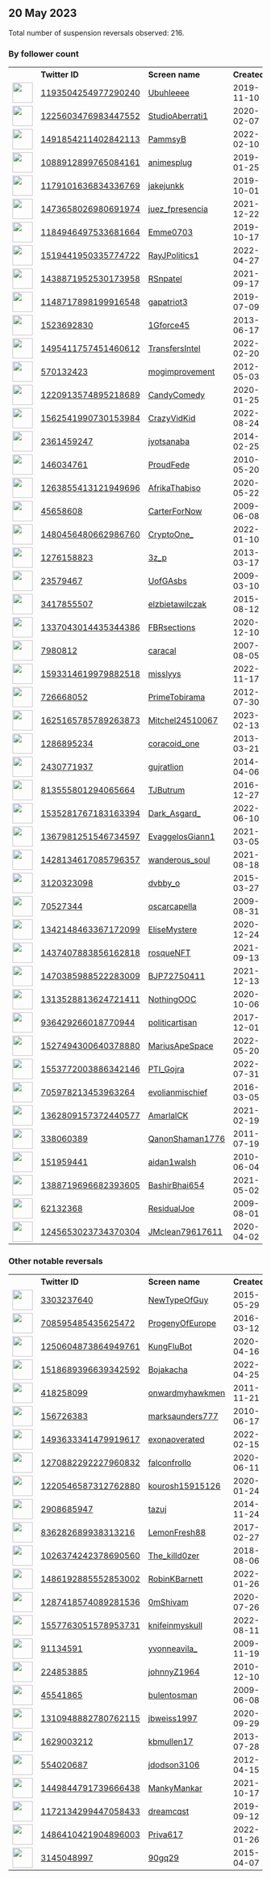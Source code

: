 
## 20 May 2023
Total number of suspension reversals observed: 216.

### By follower count
<table><tr><th></th><th align="left">Twitter ID</th><th align="left">Screen name</th>
<th align="left">Created</th><th align="left">Status</th><th align="left">Suspended</th><th align="left">Followers</th>
<tr><td><a href="https://pbs.twimg.com/profile_images/1633915913438101507/X5MkBgTx_normal.jpg"><img src="https://pbs.twimg.com/profile_images/1633915913438101507/X5MkBgTx_normal.jpg" width="40px" height="40px" align="center"/></a></td><td><a href="https://twitter.com/intent/user?user_id=1193504254977290240">1193504254977290240</a></td><td><a href="https://twitter.com/Ubuhleeee">Ubuhleeee</a></td><td>2019-11-10</td><td align="center"></td><td>2023-04-15</td><td>87522</td></tr>
<tr><td><a href="https://pbs.twimg.com/profile_images/1566356367371186176/nq96Mwx1_normal.jpg"><img src="https://pbs.twimg.com/profile_images/1566356367371186176/nq96Mwx1_normal.jpg" width="40px" height="40px" align="center"/></a></td><td><a href="https://twitter.com/intent/user?user_id=1225603476983447552">1225603476983447552</a></td><td><a href="https://twitter.com/StudioAberrati1">StudioAberrati1</a></td><td>2020-02-07</td><td align="center"></td><td>2022-12-17</td><td>47080</td></tr>
<tr><td><a href="https://pbs.twimg.com/profile_images/1569171977021308929/0Y7PGvOS_normal.jpg"><img src="https://pbs.twimg.com/profile_images/1569171977021308929/0Y7PGvOS_normal.jpg" width="40px" height="40px" align="center"/></a></td><td><a href="https://twitter.com/intent/user?user_id=1491854211402842113">1491854211402842113</a></td><td><a href="https://twitter.com/PammsyB">PammsyB</a></td><td>2022-02-10</td><td align="center"></td><td>2022-09-28</td><td>45206</td></tr>
<tr><td><a href="https://pbs.twimg.com/profile_images/1283190772733546496/cvaQR8IF_normal.jpg"><img src="https://pbs.twimg.com/profile_images/1283190772733546496/cvaQR8IF_normal.jpg" width="40px" height="40px" align="center"/></a></td><td><a href="https://twitter.com/intent/user?user_id=1088912899765084161">1088912899765084161</a></td><td><a href="https://twitter.com/animesplug">animesplug</a></td><td>2019-01-25</td><td align="center"></td><td></td><td>43977</td></tr>
<tr><td><a href="https://pbs.twimg.com/profile_images/1650685534514061317/KsuMrCmY_normal.jpg"><img src="https://pbs.twimg.com/profile_images/1650685534514061317/KsuMrCmY_normal.jpg" width="40px" height="40px" align="center"/></a></td><td><a href="https://twitter.com/intent/user?user_id=1179101636834336769">1179101636834336769</a></td><td><a href="https://twitter.com/jakejunkk">jakejunkk</a></td><td>2019-10-01</td><td align="center"></td><td>2022-12-09</td><td>31032</td></tr>
<tr><td><a href="https://pbs.twimg.com/profile_images/1477575436167221249/wABSRf4p_normal.jpg"><img src="https://pbs.twimg.com/profile_images/1477575436167221249/wABSRf4p_normal.jpg" width="40px" height="40px" align="center"/></a></td><td><a href="https://twitter.com/intent/user?user_id=1473658026980691974">1473658026980691974</a></td><td><a href="https://twitter.com/juez_fpresencia">juez_fpresencia</a></td><td>2021-12-22</td><td align="center"></td><td>2023-05-12</td><td>28824</td></tr>
<tr><td><a href="https://pbs.twimg.com/profile_images/1626004831562244097/u9xuNkVk_normal.jpg"><img src="https://pbs.twimg.com/profile_images/1626004831562244097/u9xuNkVk_normal.jpg" width="40px" height="40px" align="center"/></a></td><td><a href="https://twitter.com/intent/user?user_id=1184946497533681664">1184946497533681664</a></td><td><a href="https://twitter.com/Emme0703">Emme0703</a></td><td>2019-10-17</td><td align="center"></td><td>2023-04-20</td><td>24697</td></tr>
<tr><td><a href="https://pbs.twimg.com/profile_images/1519442079071543296/B5oRYJnh_normal.jpg"><img src="https://pbs.twimg.com/profile_images/1519442079071543296/B5oRYJnh_normal.jpg" width="40px" height="40px" align="center"/></a></td><td><a href="https://twitter.com/intent/user?user_id=1519441950335774722">1519441950335774722</a></td><td><a href="https://twitter.com/RayJPolitics1">RayJPolitics1</a></td><td>2022-04-27</td><td align="center"></td><td>2023-04-16</td><td>16491</td></tr>
<tr><td><a href="https://pbs.twimg.com/profile_images/1600098818045153284/fIpo57wG_normal.jpg"><img src="https://pbs.twimg.com/profile_images/1600098818045153284/fIpo57wG_normal.jpg" width="40px" height="40px" align="center"/></a></td><td><a href="https://twitter.com/intent/user?user_id=1438871952530173958">1438871952530173958</a></td><td><a href="https://twitter.com/RSnpatel">RSnpatel</a></td><td>2021-09-17</td><td align="center"></td><td>2023-05-07</td><td>16427</td></tr>
<tr><td><a href="https://pbs.twimg.com/profile_images/1334637968573804550/0UnLEnxQ_normal.jpg"><img src="https://pbs.twimg.com/profile_images/1334637968573804550/0UnLEnxQ_normal.jpg" width="40px" height="40px" align="center"/></a></td><td><a href="https://twitter.com/intent/user?user_id=1148717898199916548">1148717898199916548</a></td><td><a href="https://twitter.com/gapatriot3">gapatriot3</a></td><td>2019-07-09</td><td align="center"></td><td></td><td>14847</td></tr>
<tr><td><a href="https://pbs.twimg.com/profile_images/1103688701631258627/CxCP0_gM_normal.jpg"><img src="https://pbs.twimg.com/profile_images/1103688701631258627/CxCP0_gM_normal.jpg" width="40px" height="40px" align="center"/></a></td><td><a href="https://twitter.com/intent/user?user_id=1523692830">1523692830</a></td><td><a href="https://twitter.com/1Gforce45">1Gforce45</a></td><td>2013-06-17</td><td align="center"></td><td>2022-02-13</td><td>14033</td></tr>
<tr><td><a href="https://pbs.twimg.com/profile_images/1641133309294964736/Bx69SJw5_normal.jpg"><img src="https://pbs.twimg.com/profile_images/1641133309294964736/Bx69SJw5_normal.jpg" width="40px" height="40px" align="center"/></a></td><td><a href="https://twitter.com/intent/user?user_id=1495411757451460612">1495411757451460612</a></td><td><a href="https://twitter.com/TransfersIntel">TransfersIntel</a></td><td>2022-02-20</td><td align="center"></td><td>2023-04-17</td><td>10444</td></tr>
<tr><td><a href="https://pbs.twimg.com/profile_images/1342597769450713088/UXTCe6O1_normal.jpg"><img src="https://pbs.twimg.com/profile_images/1342597769450713088/UXTCe6O1_normal.jpg" width="40px" height="40px" align="center"/></a></td><td><a href="https://twitter.com/intent/user?user_id=570132423">570132423</a></td><td><a href="https://twitter.com/mogimprovement">mogimprovement</a></td><td>2012-05-03</td><td align="center"></td><td></td><td>9947</td></tr>
<tr><td><a href="https://pbs.twimg.com/profile_images/1267785784624480263/k42cbmFr_normal.jpg"><img src="https://pbs.twimg.com/profile_images/1267785784624480263/k42cbmFr_normal.jpg" width="40px" height="40px" align="center"/></a></td><td><a href="https://twitter.com/intent/user?user_id=1220913574895218689">1220913574895218689</a></td><td><a href="https://twitter.com/CandyComedy">CandyComedy</a></td><td>2020-01-25</td><td align="center"></td><td></td><td>7925</td></tr>
<tr><td><a href="https://pbs.twimg.com/profile_images/1562542718462599168/wpLoiC1x_normal.jpg"><img src="https://pbs.twimg.com/profile_images/1562542718462599168/wpLoiC1x_normal.jpg" width="40px" height="40px" align="center"/></a></td><td><a href="https://twitter.com/intent/user?user_id=1562541990730153984">1562541990730153984</a></td><td><a href="https://twitter.com/CrazyVidKid">CrazyVidKid</a></td><td>2022-08-24</td><td align="center"></td><td>2023-05-08</td><td>7652</td></tr>
<tr><td><a href="https://pbs.twimg.com/profile_images/990587090374017024/3F9V1Heb_normal.jpg"><img src="https://pbs.twimg.com/profile_images/990587090374017024/3F9V1Heb_normal.jpg" width="40px" height="40px" align="center"/></a></td><td><a href="https://twitter.com/intent/user?user_id=2361459247">2361459247</a></td><td><a href="https://twitter.com/jyotsanaba">jyotsanaba</a></td><td>2014-02-25</td><td align="center"></td><td>2023-04-20</td><td>6893</td></tr>
<tr><td><a href="https://pbs.twimg.com/profile_images/1602884574425522177/5b13n6t0_normal.jpg"><img src="https://pbs.twimg.com/profile_images/1602884574425522177/5b13n6t0_normal.jpg" width="40px" height="40px" align="center"/></a></td><td><a href="https://twitter.com/intent/user?user_id=146034761">146034761</a></td><td><a href="https://twitter.com/ProudFede">ProudFede</a></td><td>2010-05-20</td><td align="center"></td><td>2023-05-07</td><td>6467</td></tr>
<tr><td><a href="https://pbs.twimg.com/profile_images/1486423887982309377/MAlpquNA_normal.jpg"><img src="https://pbs.twimg.com/profile_images/1486423887982309377/MAlpquNA_normal.jpg" width="40px" height="40px" align="center"/></a></td><td><a href="https://twitter.com/intent/user?user_id=1263855413121949696">1263855413121949696</a></td><td><a href="https://twitter.com/AfrikaThabiso">AfrikaThabiso</a></td><td>2020-05-22</td><td align="center"></td><td>2022-10-10</td><td>5909</td></tr>
<tr><td><a href="https://pbs.twimg.com/profile_images/1658844873313730560/XAH1ut5L_normal.jpg"><img src="https://pbs.twimg.com/profile_images/1658844873313730560/XAH1ut5L_normal.jpg" width="40px" height="40px" align="center"/></a></td><td><a href="https://twitter.com/intent/user?user_id=45658608">45658608</a></td><td><a href="https://twitter.com/CarterForNow">CarterForNow</a></td><td>2009-06-08</td><td align="center"></td><td>2023-05-01</td><td>5898</td></tr>
<tr><td><a href="https://pbs.twimg.com/profile_images/1611653516610732032/vUGY2JaC_normal.jpg"><img src="https://pbs.twimg.com/profile_images/1611653516610732032/vUGY2JaC_normal.jpg" width="40px" height="40px" align="center"/></a></td><td><a href="https://twitter.com/intent/user?user_id=1480456480662986760">1480456480662986760</a></td><td><a href="https://twitter.com/CryptoOne_">CryptoOne_</a></td><td>2022-01-10</td><td align="center"></td><td>2023-01-27</td><td>5585</td></tr>
<tr><td><a href="https://pbs.twimg.com/profile_images/1628234737344028674/DuwOcOOj_normal.jpg"><img src="https://pbs.twimg.com/profile_images/1628234737344028674/DuwOcOOj_normal.jpg" width="40px" height="40px" align="center"/></a></td><td><a href="https://twitter.com/intent/user?user_id=1276158823">1276158823</a></td><td><a href="https://twitter.com/3z_p">3z_p</a></td><td>2013-03-17</td><td align="center"></td><td>2023-03-11</td><td>5583</td></tr>
<tr><td><a href="https://pbs.twimg.com/profile_images/870626938985041921/tx4wgGqn_normal.jpg"><img src="https://pbs.twimg.com/profile_images/870626938985041921/tx4wgGqn_normal.jpg" width="40px" height="40px" align="center"/></a></td><td><a href="https://twitter.com/intent/user?user_id=23579467">23579467</a></td><td><a href="https://twitter.com/UofGAsbs">UofGAsbs</a></td><td>2009-03-10</td><td align="center"></td><td>2023-05-01</td><td>4676</td></tr>
<tr><td><a href="https://pbs.twimg.com/profile_images/1217209671997632512/SZIXAMG__normal.jpg"><img src="https://pbs.twimg.com/profile_images/1217209671997632512/SZIXAMG__normal.jpg" width="40px" height="40px" align="center"/></a></td><td><a href="https://twitter.com/intent/user?user_id=3417855507">3417855507</a></td><td><a href="https://twitter.com/elzbietawilczak">elzbietawilczak</a></td><td>2015-08-12</td><td align="center"></td><td></td><td>4074</td></tr>
<tr><td><a href="https://pbs.twimg.com/profile_images/1658846769529102338/AehH_T34_normal.jpg"><img src="https://pbs.twimg.com/profile_images/1658846769529102338/AehH_T34_normal.jpg" width="40px" height="40px" align="center"/></a></td><td><a href="https://twitter.com/intent/user?user_id=1337043014435344386">1337043014435344386</a></td><td><a href="https://twitter.com/FBRsections">FBRsections</a></td><td>2020-12-10</td><td align="center"></td><td>2023-05-11</td><td>3863</td></tr>
<tr><td><a href="https://pbs.twimg.com/profile_images/1094590131019759616/5bn_0M3d_normal.png"><img src="https://pbs.twimg.com/profile_images/1094590131019759616/5bn_0M3d_normal.png" width="40px" height="40px" align="center"/></a></td><td><a href="https://twitter.com/intent/user?user_id=7980812">7980812</a></td><td><a href="https://twitter.com/caracal">caracal</a></td><td>2007-08-05</td><td align="center"></td><td></td><td>3217</td></tr>
<tr><td><a href="https://pbs.twimg.com/profile_images/1648502843652079618/nDXeu0bx_normal.jpg"><img src="https://pbs.twimg.com/profile_images/1648502843652079618/nDXeu0bx_normal.jpg" width="40px" height="40px" align="center"/></a></td><td><a href="https://twitter.com/intent/user?user_id=1593314619979882518">1593314619979882518</a></td><td><a href="https://twitter.com/misslyys">misslyys</a></td><td>2022-11-17</td><td align="center"></td><td>2023-05-17</td><td>3201</td></tr>
<tr><td><a href="https://pbs.twimg.com/profile_images/1661064127622660130/hatmKTKI_normal.jpg"><img src="https://pbs.twimg.com/profile_images/1661064127622660130/hatmKTKI_normal.jpg" width="40px" height="40px" align="center"/></a></td><td><a href="https://twitter.com/intent/user?user_id=726668052">726668052</a></td><td><a href="https://twitter.com/PrimeTobirama">PrimeTobirama</a></td><td>2012-07-30</td><td align="center"></td><td>2022-10-30</td><td>3060</td></tr>
<tr><td><a href="https://pbs.twimg.com/profile_images/1627598962642530306/WRug04dj_normal.jpg"><img src="https://pbs.twimg.com/profile_images/1627598962642530306/WRug04dj_normal.jpg" width="40px" height="40px" align="center"/></a></td><td><a href="https://twitter.com/intent/user?user_id=1625165785789263873">1625165785789263873</a></td><td><a href="https://twitter.com/Mitchel24510067">Mitchel24510067</a></td><td>2023-02-13</td><td align="center"></td><td>2023-04-23</td><td>2930</td></tr>
<tr><td><a href="https://pbs.twimg.com/profile_images/1651251339576344577/j0YwgWPd_normal.jpg"><img src="https://pbs.twimg.com/profile_images/1651251339576344577/j0YwgWPd_normal.jpg" width="40px" height="40px" align="center"/></a></td><td><a href="https://twitter.com/intent/user?user_id=1286895234">1286895234</a></td><td><a href="https://twitter.com/coracoid_one">coracoid_one</a></td><td>2013-03-21</td><td align="center"></td><td>2023-03-16</td><td>2923</td></tr>
<tr><td><a href="https://pbs.twimg.com/profile_images/1659262301684523008/SmgsC5Gh_normal.jpg"><img src="https://pbs.twimg.com/profile_images/1659262301684523008/SmgsC5Gh_normal.jpg" width="40px" height="40px" align="center"/></a></td><td><a href="https://twitter.com/intent/user?user_id=2430771937">2430771937</a></td><td><a href="https://twitter.com/gujratlion">gujratlion</a></td><td>2014-04-06</td><td align="center"></td><td>2022-08-18</td><td>2862</td></tr>
<tr><td><a href="https://pbs.twimg.com/profile_images/1659145128160681985/AkPLY0OO_normal.jpg"><img src="https://pbs.twimg.com/profile_images/1659145128160681985/AkPLY0OO_normal.jpg" width="40px" height="40px" align="center"/></a></td><td><a href="https://twitter.com/intent/user?user_id=813555801294065664">813555801294065664</a></td><td><a href="https://twitter.com/TJButrum">TJButrum</a></td><td>2016-12-27</td><td align="center"></td><td></td><td>2791</td></tr>
<tr><td><a href="https://pbs.twimg.com/profile_images/1660103764324282369/AJveMblm_normal.jpg"><img src="https://pbs.twimg.com/profile_images/1660103764324282369/AJveMblm_normal.jpg" width="40px" height="40px" align="center"/></a></td><td><a href="https://twitter.com/intent/user?user_id=1535281767183163394">1535281767183163394</a></td><td><a href="https://twitter.com/Dark_Asgard_">Dark_Asgard_</a></td><td>2022-06-10</td><td align="center"></td><td>2022-11-06</td><td>2479</td></tr>
<tr><td><a href="https://pbs.twimg.com/profile_images/1659450314494210049/GYBGWY6D_normal.jpg"><img src="https://pbs.twimg.com/profile_images/1659450314494210049/GYBGWY6D_normal.jpg" width="40px" height="40px" align="center"/></a></td><td><a href="https://twitter.com/intent/user?user_id=1367981251546734597">1367981251546734597</a></td><td><a href="https://twitter.com/EvaggelosGiann1">EvaggelosGiann1</a></td><td>2021-03-05</td><td align="center"></td><td>2023-04-07</td><td>2440</td></tr>
<tr><td><a href="https://pbs.twimg.com/profile_images/1654662179658801153/o7fKC-_b_normal.jpg"><img src="https://pbs.twimg.com/profile_images/1654662179658801153/o7fKC-_b_normal.jpg" width="40px" height="40px" align="center"/></a></td><td><a href="https://twitter.com/intent/user?user_id=1428134617085796357">1428134617085796357</a></td><td><a href="https://twitter.com/wanderous_soul">wanderous_soul</a></td><td>2021-08-18</td><td align="center"></td><td>2023-05-11</td><td>2136</td></tr>
<tr><td><a href="https://pbs.twimg.com/profile_images/1572666524158099458/hDWkL-TL_normal.jpg"><img src="https://pbs.twimg.com/profile_images/1572666524158099458/hDWkL-TL_normal.jpg" width="40px" height="40px" align="center"/></a></td><td><a href="https://twitter.com/intent/user?user_id=3120323098">3120323098</a></td><td><a href="https://twitter.com/dvbby_o">dvbby_o</a></td><td>2015-03-27</td><td align="center"></td><td>2022-10-18</td><td>2082</td></tr>
<tr><td><a href="https://pbs.twimg.com/profile_images/1112540735587405825/GfZSPry5_normal.jpg"><img src="https://pbs.twimg.com/profile_images/1112540735587405825/GfZSPry5_normal.jpg" width="40px" height="40px" align="center"/></a></td><td><a href="https://twitter.com/intent/user?user_id=70527344">70527344</a></td><td><a href="https://twitter.com/oscarcapella">oscarcapella</a></td><td>2009-08-31</td><td align="center"></td><td>2022-07-30</td><td>2041</td></tr>
<tr><td><a href="https://pbs.twimg.com/profile_images/1659832170008006659/g8ph2_y9_normal.jpg"><img src="https://pbs.twimg.com/profile_images/1659832170008006659/g8ph2_y9_normal.jpg" width="40px" height="40px" align="center"/></a></td><td><a href="https://twitter.com/intent/user?user_id=1342148463367172099">1342148463367172099</a></td><td><a href="https://twitter.com/EliseMystere">EliseMystere</a></td><td>2020-12-24</td><td align="center"></td><td>2022-03-25</td><td>2004</td></tr>
<tr><td><a href="https://pbs.twimg.com/profile_images/1625679537114677252/JjXUPtZG_normal.png"><img src="https://pbs.twimg.com/profile_images/1625679537114677252/JjXUPtZG_normal.png" width="40px" height="40px" align="center"/></a></td><td><a href="https://twitter.com/intent/user?user_id=1437407883856162818">1437407883856162818</a></td><td><a href="https://twitter.com/rosqueNFT">rosqueNFT</a></td><td>2021-09-13</td><td align="center"></td><td>2023-05-18</td><td>1998</td></tr>
<tr><td><a href="https://pbs.twimg.com/profile_images/1645805717759328258/oC-azx90_normal.jpg"><img src="https://pbs.twimg.com/profile_images/1645805717759328258/oC-azx90_normal.jpg" width="40px" height="40px" align="center"/></a></td><td><a href="https://twitter.com/intent/user?user_id=1470385988522283009">1470385988522283009</a></td><td><a href="https://twitter.com/BJP72750411">BJP72750411</a></td><td>2021-12-13</td><td align="center"></td><td>2023-05-11</td><td>1968</td></tr>
<tr><td><a href="https://pbs.twimg.com/profile_images/1317984227913289729/pLM9XguQ_normal.jpg"><img src="https://pbs.twimg.com/profile_images/1317984227913289729/pLM9XguQ_normal.jpg" width="40px" height="40px" align="center"/></a></td><td><a href="https://twitter.com/intent/user?user_id=1313528813624721411">1313528813624721411</a></td><td><a href="https://twitter.com/NothingOOC">NothingOOC</a></td><td>2020-10-06</td><td align="center"></td><td></td><td>1713</td></tr>
<tr><td><a href="https://pbs.twimg.com/profile_images/939302470840410112/0ckMtEh6_normal.jpg"><img src="https://pbs.twimg.com/profile_images/939302470840410112/0ckMtEh6_normal.jpg" width="40px" height="40px" align="center"/></a></td><td><a href="https://twitter.com/intent/user?user_id=936429266018770944">936429266018770944</a></td><td><a href="https://twitter.com/politicartisan">politicartisan</a></td><td>2017-12-01</td><td align="center"></td><td></td><td>1701</td></tr>
<tr><td><a href="https://pbs.twimg.com/profile_images/1527596845295607808/c8tt-wXn_normal.png"><img src="https://pbs.twimg.com/profile_images/1527596845295607808/c8tt-wXn_normal.png" width="40px" height="40px" align="center"/></a></td><td><a href="https://twitter.com/intent/user?user_id=1527494300640378880">1527494300640378880</a></td><td><a href="https://twitter.com/MariusApeSpace">MariusApeSpace</a></td><td>2022-05-20</td><td align="center"></td><td>2023-05-09</td><td>1650</td></tr>
<tr><td><a href="https://pbs.twimg.com/profile_images/1649923752719708161/dIkeaWoP_normal.jpg"><img src="https://pbs.twimg.com/profile_images/1649923752719708161/dIkeaWoP_normal.jpg" width="40px" height="40px" align="center"/></a></td><td><a href="https://twitter.com/intent/user?user_id=1553772003886342146">1553772003886342146</a></td><td><a href="https://twitter.com/PTI_Gojra">PTI_Gojra</a></td><td>2022-07-31</td><td align="center"></td><td>2023-05-10</td><td>1627</td></tr>
<tr><td><a href="https://pbs.twimg.com/profile_images/1658156818554662927/jcXeP1Mf_normal.jpg"><img src="https://pbs.twimg.com/profile_images/1658156818554662927/jcXeP1Mf_normal.jpg" width="40px" height="40px" align="center"/></a></td><td><a href="https://twitter.com/intent/user?user_id=705978213453963264">705978213453963264</a></td><td><a href="https://twitter.com/evolianmischief">evolianmischief</a></td><td>2016-03-05</td><td align="center"></td><td></td><td>1624</td></tr>
<tr><td><a href="https://pbs.twimg.com/profile_images/1649982245422215179/FNHpVgNz_normal.jpg"><img src="https://pbs.twimg.com/profile_images/1649982245422215179/FNHpVgNz_normal.jpg" width="40px" height="40px" align="center"/></a></td><td><a href="https://twitter.com/intent/user?user_id=1362809157372440577">1362809157372440577</a></td><td><a href="https://twitter.com/AmarlalCK">AmarlalCK</a></td><td>2021-02-19</td><td align="center"></td><td>2023-05-05</td><td>1565</td></tr>
<tr><td><a href="https://pbs.twimg.com/profile_images/1661171552254042114/VlKgEK0V_normal.jpg"><img src="https://pbs.twimg.com/profile_images/1661171552254042114/VlKgEK0V_normal.jpg" width="40px" height="40px" align="center"/></a></td><td><a href="https://twitter.com/intent/user?user_id=338060389">338060389</a></td><td><a href="https://twitter.com/QanonShaman1776">QanonShaman1776</a></td><td>2011-07-19</td><td align="center"></td><td></td><td>1474</td></tr>
<tr><td><a href="https://pbs.twimg.com/profile_images/378800000007234563/e6ed374f9cf04d2d2375caecde07ee5e_normal.jpeg"><img src="https://pbs.twimg.com/profile_images/378800000007234563/e6ed374f9cf04d2d2375caecde07ee5e_normal.jpeg" width="40px" height="40px" align="center"/></a></td><td><a href="https://twitter.com/intent/user?user_id=151959441">151959441</a></td><td><a href="https://twitter.com/aidan1walsh">aidan1walsh</a></td><td>2010-06-04</td><td align="center"></td><td>2022-08-20</td><td>1419</td></tr>
<tr><td><a href="https://pbs.twimg.com/profile_images/1546475240246677504/w_-UkKsk_normal.jpg"><img src="https://pbs.twimg.com/profile_images/1546475240246677504/w_-UkKsk_normal.jpg" width="40px" height="40px" align="center"/></a></td><td><a href="https://twitter.com/intent/user?user_id=1388719696682393605">1388719696682393605</a></td><td><a href="https://twitter.com/BashirBhai654">BashirBhai654</a></td><td>2021-05-02</td><td align="center"></td><td>2023-05-12</td><td>1401</td></tr>
<tr><td><a href="https://pbs.twimg.com/profile_images/1623683612242477057/0LDVO3Hf_normal.jpg"><img src="https://pbs.twimg.com/profile_images/1623683612242477057/0LDVO3Hf_normal.jpg" width="40px" height="40px" align="center"/></a></td><td><a href="https://twitter.com/intent/user?user_id=62132368">62132368</a></td><td><a href="https://twitter.com/ResidualJoe">ResidualJoe</a></td><td>2009-08-01</td><td align="center"></td><td>2023-04-14</td><td>1322</td></tr>
<tr><td><a href="https://pbs.twimg.com/profile_images/1659190924386131968/hQVBdMHg_normal.jpg"><img src="https://pbs.twimg.com/profile_images/1659190924386131968/hQVBdMHg_normal.jpg" width="40px" height="40px" align="center"/></a></td><td><a href="https://twitter.com/intent/user?user_id=1245653023734370304">1245653023734370304</a></td><td><a href="https://twitter.com/JMclean79617611">JMclean79617611</a></td><td>2020-04-02</td><td align="center"></td><td>2022-02-13</td><td>1257</td></tr>
</table>

### Other notable reversals
<table><tr><th></th><th align="left">Twitter ID</th><th align="left">Screen name</th>
<th align="left">Created</th><th align="left">Status</th><th align="left">Suspended</th><th align="left">Followers</th>
<tr><td><a href="https://pbs.twimg.com/profile_images/1414533850416484356/uwq9BNcZ_normal.jpg"><img src="https://pbs.twimg.com/profile_images/1414533850416484356/uwq9BNcZ_normal.jpg" width="40px" height="40px" align="center"/></a></td><td><a href="https://twitter.com/intent/user?user_id=3303237640">3303237640</a></td><td><a href="https://twitter.com/NewTypeOfGuy">NewTypeOfGuy</a></td><td>2015-05-29</td><td align="center"></td><td>2022-12-08</td><td>285</td></tr>
<tr><td><a href="https://pbs.twimg.com/profile_images/708597906106925056/jGDqv8Di_normal.jpg"><img src="https://pbs.twimg.com/profile_images/708597906106925056/jGDqv8Di_normal.jpg" width="40px" height="40px" align="center"/></a></td><td><a href="https://twitter.com/intent/user?user_id=708595485435625472">708595485435625472</a></td><td><a href="https://twitter.com/ProgenyOfEurope">ProgenyOfEurope</a></td><td>2016-03-12</td><td align="center"></td><td>2022-11-07</td><td>636</td></tr>
<tr><td><a href="https://pbs.twimg.com/profile_images/1293302462577770496/s-y8LqXz_normal.jpg"><img src="https://pbs.twimg.com/profile_images/1293302462577770496/s-y8LqXz_normal.jpg" width="40px" height="40px" align="center"/></a></td><td><a href="https://twitter.com/intent/user?user_id=1250604873864949761">1250604873864949761</a></td><td><a href="https://twitter.com/KungFluBot">KungFluBot</a></td><td>2020-04-16</td><td align="center"></td><td>2022-11-07</td><td>419</td></tr>
<tr><td><a href="https://pbs.twimg.com/profile_images/1520358161877815298/sHmraZ9Y_normal.jpg"><img src="https://pbs.twimg.com/profile_images/1520358161877815298/sHmraZ9Y_normal.jpg" width="40px" height="40px" align="center"/></a></td><td><a href="https://twitter.com/intent/user?user_id=1518689396639342592">1518689396639342592</a></td><td><a href="https://twitter.com/Bojakacha">Bojakacha</a></td><td>2022-04-25</td><td align="center"></td><td>2022-11-07</td><td>534</td></tr>
<tr><td><a href="https://pbs.twimg.com/profile_images/1528829930838052869/tIzBkUU8_normal.jpg"><img src="https://pbs.twimg.com/profile_images/1528829930838052869/tIzBkUU8_normal.jpg" width="40px" height="40px" align="center"/></a></td><td><a href="https://twitter.com/intent/user?user_id=418258099">418258099</a></td><td><a href="https://twitter.com/onwardmyhawkmen">onwardmyhawkmen</a></td><td>2011-11-21</td><td align="center"></td><td>2022-11-06</td><td>551</td></tr>
<tr><td><a href="https://pbs.twimg.com/profile_images/1075573809388945409/UfI57XMH_normal.jpg"><img src="https://pbs.twimg.com/profile_images/1075573809388945409/UfI57XMH_normal.jpg" width="40px" height="40px" align="center"/></a></td><td><a href="https://twitter.com/intent/user?user_id=156726383">156726383</a></td><td><a href="https://twitter.com/marksaunders777">marksaunders777</a></td><td>2010-06-17</td><td align="center"></td><td>2022-11-06</td><td>57</td></tr>
<tr><td><a href="https://pbs.twimg.com/profile_images/1660960192010256386/9U97ngnx_normal.png"><img src="https://pbs.twimg.com/profile_images/1660960192010256386/9U97ngnx_normal.png" width="40px" height="40px" align="center"/></a></td><td><a href="https://twitter.com/intent/user?user_id=1493633341479919617">1493633341479919617</a></td><td><a href="https://twitter.com/exonaoverated">exonaoverated</a></td><td>2022-02-15</td><td align="center"></td><td>2022-11-06</td><td>47</td></tr>
<tr><td><a href="https://pbs.twimg.com/profile_images/1445346587849289731/4mQ4u7jz_normal.jpg"><img src="https://pbs.twimg.com/profile_images/1445346587849289731/4mQ4u7jz_normal.jpg" width="40px" height="40px" align="center"/></a></td><td><a href="https://twitter.com/intent/user?user_id=1270882292227960832">1270882292227960832</a></td><td><a href="https://twitter.com/falconfrollo">falconfrollo</a></td><td>2020-06-11</td><td align="center"></td><td>2022-10-30</td><td>53</td></tr>
<tr><td><a href="https://pbs.twimg.com/profile_images/1320599139332313088/BwJBpN9n_normal.jpg"><img src="https://pbs.twimg.com/profile_images/1320599139332313088/BwJBpN9n_normal.jpg" width="40px" height="40px" align="center"/></a></td><td><a href="https://twitter.com/intent/user?user_id=1220546587312762880">1220546587312762880</a></td><td><a href="https://twitter.com/kourosh15915126">kourosh15915126</a></td><td>2020-01-24</td><td align="center"></td><td>2023-05-10</td><td>931</td></tr>
<tr><td><a href="https://pbs.twimg.com/profile_images/1659780175536455682/75dGvYXQ_normal.jpg"><img src="https://pbs.twimg.com/profile_images/1659780175536455682/75dGvYXQ_normal.jpg" width="40px" height="40px" align="center"/></a></td><td><a href="https://twitter.com/intent/user?user_id=2908685947">2908685947</a></td><td><a href="https://twitter.com/tazuj">tazuj</a></td><td>2014-11-24</td><td align="center">🔒</td><td>2022-10-30</td><td>368</td></tr>
<tr><td><a href="https://pbs.twimg.com/profile_images/1332482338559725571/uASvKR4B_normal.jpg"><img src="https://pbs.twimg.com/profile_images/1332482338559725571/uASvKR4B_normal.jpg" width="40px" height="40px" align="center"/></a></td><td><a href="https://twitter.com/intent/user?user_id=836282689938313216">836282689938313216</a></td><td><a href="https://twitter.com/LemonFresh88">LemonFresh88</a></td><td>2017-02-27</td><td align="center"></td><td>2022-11-06</td><td>25</td></tr>
<tr><td><a href="https://pbs.twimg.com/profile_images/1098822101216227336/SAJm-kv5_normal.png"><img src="https://pbs.twimg.com/profile_images/1098822101216227336/SAJm-kv5_normal.png" width="40px" height="40px" align="center"/></a></td><td><a href="https://twitter.com/intent/user?user_id=1026374242378690560">1026374242378690560</a></td><td><a href="https://twitter.com/The_killd0zer">The_killd0zer</a></td><td>2018-08-06</td><td align="center"></td><td>2022-10-30</td><td>966</td></tr>
<tr><td><a href="https://pbs.twimg.com/profile_images/1532146200979415042/SOWgjJJJ_normal.jpg"><img src="https://pbs.twimg.com/profile_images/1532146200979415042/SOWgjJJJ_normal.jpg" width="40px" height="40px" align="center"/></a></td><td><a href="https://twitter.com/intent/user?user_id=1486192885552853002">1486192885552853002</a></td><td><a href="https://twitter.com/RobinKBarnett">RobinKBarnett</a></td><td>2022-01-26</td><td align="center">🔒</td><td>2022-12-14</td><td>596</td></tr>
<tr><td><a href="https://pbs.twimg.com/profile_images/1295294692783923200/pqJa-kua_normal.jpg"><img src="https://pbs.twimg.com/profile_images/1295294692783923200/pqJa-kua_normal.jpg" width="40px" height="40px" align="center"/></a></td><td><a href="https://twitter.com/intent/user?user_id=1287418574089281536">1287418574089281536</a></td><td><a href="https://twitter.com/0mShivam">0mShivam</a></td><td>2020-07-26</td><td align="center"></td><td>2023-01-29</td><td>256</td></tr>
<tr><td><a href="https://pbs.twimg.com/profile_images/1557765738898808832/cwn2iSdL_normal.jpg"><img src="https://pbs.twimg.com/profile_images/1557765738898808832/cwn2iSdL_normal.jpg" width="40px" height="40px" align="center"/></a></td><td><a href="https://twitter.com/intent/user?user_id=1557763051578953731">1557763051578953731</a></td><td><a href="https://twitter.com/knifeinmyskull">knifeinmyskull</a></td><td>2022-08-11</td><td align="center">🔒</td><td>2022-11-02</td><td>300</td></tr>
<tr><td><a href="https://pbs.twimg.com/profile_images/519250625884733440/d1B8RAGs_normal.jpeg"><img src="https://pbs.twimg.com/profile_images/519250625884733440/d1B8RAGs_normal.jpeg" width="40px" height="40px" align="center"/></a></td><td><a href="https://twitter.com/intent/user?user_id=91134591">91134591</a></td><td><a href="https://twitter.com/yvonneavila_">yvonneavila_</a></td><td>2009-11-19</td><td align="center">🔒</td><td>2022-12-02</td><td>6</td></tr>
<tr><td><a href="https://pbs.twimg.com/profile_images/1532789849933201408/1eWi2Aoc_normal.jpg"><img src="https://pbs.twimg.com/profile_images/1532789849933201408/1eWi2Aoc_normal.jpg" width="40px" height="40px" align="center"/></a></td><td><a href="https://twitter.com/intent/user?user_id=224853885">224853885</a></td><td><a href="https://twitter.com/johnnyZ1964">johnnyZ1964</a></td><td>2010-12-10</td><td align="center"></td><td>2022-12-09</td><td>170</td></tr>
<tr><td><a href="https://pbs.twimg.com/profile_images/1211426602644639746/CZCYs_KR_normal.jpg"><img src="https://pbs.twimg.com/profile_images/1211426602644639746/CZCYs_KR_normal.jpg" width="40px" height="40px" align="center"/></a></td><td><a href="https://twitter.com/intent/user?user_id=45541865">45541865</a></td><td><a href="https://twitter.com/bulentosman">bulentosman</a></td><td>2009-06-08</td><td align="center"></td><td>2023-05-08</td><td>7</td></tr>
<tr><td><a href="https://abs.twimg.com/sticky/default_profile_images/default_profile_normal.png"><img src="https://abs.twimg.com/sticky/default_profile_images/default_profile_normal.png" width="40px" height="40px" align="center"/></a></td><td><a href="https://twitter.com/intent/user?user_id=1310948882780762115">1310948882780762115</a></td><td><a href="https://twitter.com/jbweiss1997">jbweiss1997</a></td><td>2020-09-29</td><td align="center"></td><td>2023-05-05</td><td>3</td></tr>
<tr><td><a href="https://pbs.twimg.com/profile_images/1596668883632623616/CG17Xm-g_normal.jpg"><img src="https://pbs.twimg.com/profile_images/1596668883632623616/CG17Xm-g_normal.jpg" width="40px" height="40px" align="center"/></a></td><td><a href="https://twitter.com/intent/user?user_id=1629003212">1629003212</a></td><td><a href="https://twitter.com/kbmullen17">kbmullen17</a></td><td>2013-07-28</td><td align="center"></td><td>2022-12-08</td><td>3</td></tr>
<tr><td><a href="https://pbs.twimg.com/profile_images/1654435992714002434/Lh0y-joF_normal.jpg"><img src="https://pbs.twimg.com/profile_images/1654435992714002434/Lh0y-joF_normal.jpg" width="40px" height="40px" align="center"/></a></td><td><a href="https://twitter.com/intent/user?user_id=554020687">554020687</a></td><td><a href="https://twitter.com/jdodson3106">jdodson3106</a></td><td>2012-04-15</td><td align="center"></td><td>2023-05-10</td><td>68</td></tr>
<tr><td><a href="https://pbs.twimg.com/profile_images/1660354423032279043/S2C-9Xe6_normal.jpg"><img src="https://pbs.twimg.com/profile_images/1660354423032279043/S2C-9Xe6_normal.jpg" width="40px" height="40px" align="center"/></a></td><td><a href="https://twitter.com/intent/user?user_id=1449844791739666438">1449844791739666438</a></td><td><a href="https://twitter.com/MankyMankar">MankyMankar</a></td><td>2021-10-17</td><td align="center"></td><td>2022-11-03</td><td>114</td></tr>
<tr><td><a href="https://pbs.twimg.com/profile_images/1198629986955083777/Dsqld99W_normal.jpg"><img src="https://pbs.twimg.com/profile_images/1198629986955083777/Dsqld99W_normal.jpg" width="40px" height="40px" align="center"/></a></td><td><a href="https://twitter.com/intent/user?user_id=1172134299447058433">1172134299447058433</a></td><td><a href="https://twitter.com/dreamcqst">dreamcqst</a></td><td>2019-09-12</td><td align="center"></td><td>2022-05-18</td><td>247</td></tr>
<tr><td><a href="https://pbs.twimg.com/profile_images/1487951995512123393/zf4STw99_normal.jpg"><img src="https://pbs.twimg.com/profile_images/1487951995512123393/zf4STw99_normal.jpg" width="40px" height="40px" align="center"/></a></td><td><a href="https://twitter.com/intent/user?user_id=1486410421904896003">1486410421904896003</a></td><td><a href="https://twitter.com/Priva617">Priva617</a></td><td>2022-01-26</td><td align="center"></td><td>2023-05-06</td><td>6</td></tr>
<tr><td><a href="https://pbs.twimg.com/profile_images/1503486980776157192/PxQf3h1M_normal.jpg"><img src="https://pbs.twimg.com/profile_images/1503486980776157192/PxQf3h1M_normal.jpg" width="40px" height="40px" align="center"/></a></td><td><a href="https://twitter.com/intent/user?user_id=3145048997">3145048997</a></td><td><a href="https://twitter.com/90gq29">90gq29</a></td><td>2015-04-07</td><td align="center">🔒</td><td>2022-12-20</td><td>32</td></tr>
</table>
